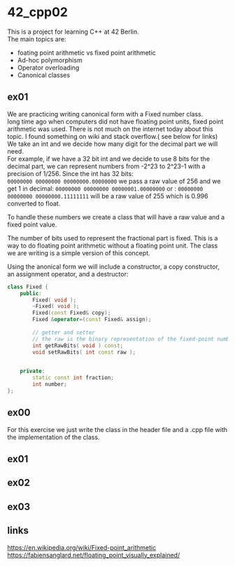 # 42_cpp02

This is a project for learning C++ at 42 Berlin.  
The main topics are:
 - foating point arithmetic vs fixed point arithmetic
 - Ad-hoc polymorphism
 - Operator overloading
 - Canonical classes

## ex01
We are practicing writing canonical form with a Fixed number class.  
long time ago when computers did not have floating point units, fixed point arithmetic was used.  There is not much on the internet today about this topic.  I found something on wiki and stack overflow.( see below for links)   
We take an int and we decide how many digit for the decimal part we will need.  
For example, if we have a 32 bit int and we decide to use 8 bits for the decimal part, we can represent numbers from -2^23 to 2^23-1 with a precision of 1/256. Since the int has 32 bits:  
`00000000 00000000 00000000.00000000`
we pass a raw value of 256 and we get 1 in decimal:
`00000000 00000000 00000001.00000000`
or :
`00000000 00000000 00000000.11111111`
will be a raw value of 255 which is 0.996 converted to float.

To handle these numbers we create a class that will have a raw value and a fixed point value.  

The number of bits used to represent the fractional part is fixed.  This is a way to do floating point arithmetic without a floating point unit.  The class we are writing is a simple version of this concept. 

Using the anonical form we will include a constructor, a copy constructor, an assignment operator, and a destructor:

```cpp
class Fixed {
	public:
		Fixed( void );
		~Fixed( void );
		Fixed(const Fixed& copy);
		Fixed &operator=(const Fixed& assign);
		
		// getter and setter 
		// the raw is the binary representation of the fixed-point number
		int getRawBits( void ) const;
		void setRawBits( int const raw );

		
	private:
		static const int fraction;
		int number;
};
``` 


## ex00
For this exercise we just write the class in the header file and a .cpp file with the implementation of the class.

## ex01

## ex02

## ex03

## links

https://en.wikipedia.org/wiki/Fixed-point_arithmetic  
https://fabiensanglard.net/floating_point_visually_explained/  

